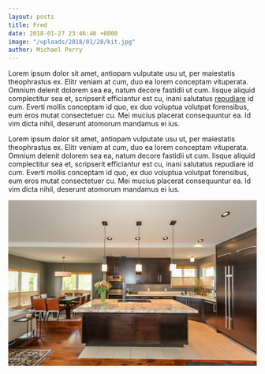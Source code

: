 ```yaml
---
layout: posts
title: Fred
date: 2018-01-27 23:46:46 +0000
image: "/uploads/2018/01/28/kit.jpg"
author: Michael Perry
---
```

Lorem ipsum dolor sit amet, antiopam vulputate usu ut, per maiestatis theophrastus ex. Elitr veniam at cum, duo ea lorem conceptam vituperata. Omnium delenit dolorem sea ea, natum decore fastidii ut cum. Iisque aliquid complectitur sea et, scripserit efficiantur est cu, inani salutatus [repudiare](http://google.com) id cum. Everti mollis conceptam id quo, ex duo voluptua volutpat forensibus, eum eros mutat consectetuer cu. Mei mucius placerat consequuntur ea. Id vim dicta nihil, deserunt atomorum mandamus ei ius.

Lorem ipsum dolor sit amet, antiopam vulputate usu ut, per maiestatis theophrastus ex. Elitr veniam at cum, duo ea lorem conceptam vituperata. Omnium delenit dolorem sea ea, natum decore fastidii ut cum. Iisque aliquid complectitur sea et, scripserit efficiantur est cu, inani salutatus repudiare id cum. Everti mollis conceptam id quo, ex duo voluptua volutpat forensibus, eum eros mutat consectetuer cu. Mei mucius placerat consequuntur ea. Id vim dicta nihil, deserunt atomorum mandamus ei ius.

![](/uploads/2018/01/28/kit.jpg)
